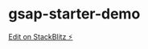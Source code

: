 # gsap-starter-demo

[Edit on StackBlitz ⚡️](https://stackblitz.com/edit/stackblitz-starters-phplj7)
